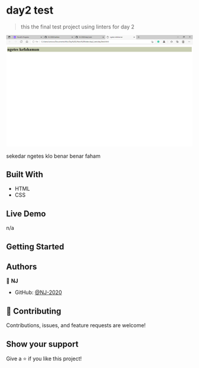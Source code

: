 # day2 test

> this the final test project using linters for day 2

![screenshot](./screenshot.png)

sekedar ngetes klo benar benar faham

## Built With

- HTML
- CSS

## Live Demo
n/a


## Getting Started


## Authors

👤 **NJ**

- GitHub: [@NJ-2020](https://github.com/NJ-2020)



## 🤝 Contributing

Contributions, issues, and feature requests are welcome!



## Show your support

Give a ⭐️ if you like this project!

